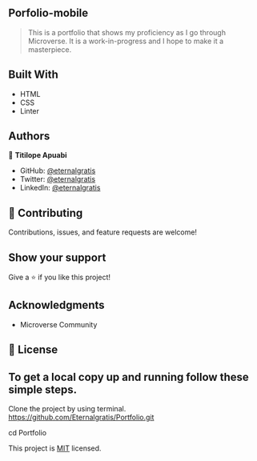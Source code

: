 ## Porfolio-mobile
> This is a portfolio that shows my proficiency as I go through Microverse. It is a work-in-progress and I hope to make it a masterpiece.


## Built With
- HTML
- CSS
- Linter


## Authors

👤 **Titilope Apuabi**

- GitHub: [@eternalgratis](https://github.com/Eternalgratis)
- Twitter: [@eternalgratis](https://twitter.com/eternalgratis)
- LinkedIn: [@eternalgratis](https://www.linkedin.com/in/titilope-apuabi-69a98719b/)


 

## 🤝 Contributing

Contributions, issues, and feature requests are welcome!


## Show your support

Give a ⭐️ if you like this project!


## Acknowledgments
- Microverse Community

## 📝 License


## To get a local copy up and running follow these simple steps.

Clone the project by using terminal.
https://github.com/Eternalgratis/Portfolio.git

cd Portfolio



This project is [MIT](./MIT.md) licensed.